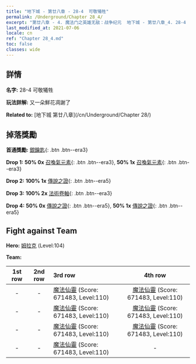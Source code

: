 ```yaml
---
title: "地下城 - 第廿八章 - 28-4  可敬犧牲"
permalink: /Underground/Chapter 28_4/
excerpt: "第廿八章 - 4. 魔法门之英雄无敌：战争纪元  地下城 - 第廿八章_4. 28-4  可敬犧牲"
last_modified_at: 2021-07-06
locale: cn
ref: "Chapter 28_4.md"
toc: false
classes: wide
---
```


## 詳情

 **名字:** 28-4  可敬犧牲

 **玩法詳解:**       又一朵鮮花凋謝了

 **Related to:** [地下城 第廿八章](/cn/Underground/Chapter 28/)

## 掉落獎勵

 **首通獎勵:** [銀鑰匙](/cn/Items/con_693/){: .btn .btn--era3}

 **Drop 1:** **50% 0x** [召喚氣元素](/cn/Items/her_448/){: .btn .btn--era3}, **50% 1x** [召喚氣元素](/cn/Items/her_448/){: .btn .btn--era3}

 **Drop 2:** **100% 1x** [傳說之證](/cn/Items/mat_102/){: .btn .btn--era5}

 **Drop 3:** **100% 2x** [法術卷軸](/cn/Items/con_694/){: .btn .btn--era3}

 **Drop 4:** **50% 0x** [傳說之證](/cn/Items/mat_102/){: .btn .btn--era5}, **50% 1x** [傳說之證](/cn/Items/mat_102/){: .btn .btn--era5}


## Fight against Team
 **Hero:** [姆拉克](/cn/heroes/Mullich/) (Level:104)

 **Team:**


  | 1st row | 2nd row | 3rd row | 4th row |
  |:----:|:----:|:----|:----:|
  | - | - | [魔法仙靈](/cn/units/Sprite/) (Score: 671483, Level:110)  | [魔法仙靈](/cn/units/Sprite/) (Score: 671483, Level:110)  |
  | - | - | [魔法仙靈](/cn/units/Sprite/) (Score: 671483, Level:110)  | [魔法仙靈](/cn/units/Sprite/) (Score: 671483, Level:110)  |
  | - | - | [魔法仙靈](/cn/units/Sprite/) (Score: 671483, Level:110)  | [魔法仙靈](/cn/units/Sprite/) (Score: 671483, Level:110)  |
  | - | - | [魔法仙靈](/cn/units/Sprite/) (Score: 671483, Level:110)  | - |


